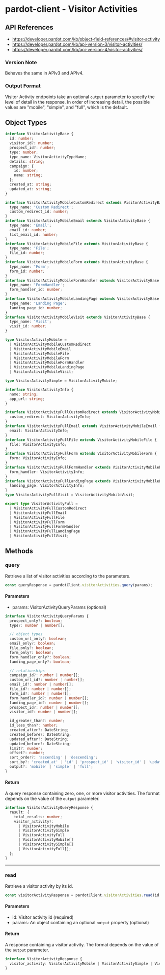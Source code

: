 # pardot-client - Visitor Activities

## API References

- https://developer.pardot.com/kb/object-field-references/#visitor-activity
- https://developer.pardot.com/kb/api-version-3/visitor-activities/
- https://developer.pardot.com/kb/api-version-4/visitor-activities/

### Version Note

Behaves the same in APIv3 and APIv4.

### Output Format

Visitor Activity endpoints take an optional `output` parameter to specify the
level of detail in the response. In order of increasing detail, the possible
values are "mobile", "simple", and "full", which is the default.

## Object Types

```typescript
interface VisitorActivityBase {
  id: number;
  visitor_id?: number;
  prospect_id?: number;
  type: number;
  type_name: VisitorActivityTypeName;
  details: string;
  campaign: {
    id: number;
    name: string;
  };
  created_at: string;
  updated_at: string;
}

interface VisitorActivityMobileCustomRedirect extends VisitorActivityBase {
  type_name: 'Custom Redirect';
  custom_redirect_id: number;
}
interface VisitorActivityMobileEmail extends VisitorActivityBase {
  type_name: 'Email';
  email_id: number;
  list_email_id: number;
}
interface VisitorActivityMobileFile extends VisitorActivityBase {
  type_name: 'File';
  file_id: number;
}
interface VisitorActivityMobileForm extends VisitorActivityBase {
  type_name: 'Form';
  form_id: number;
}
interface VisitorActivityMobileFormHandler extends VisitorActivityBase {
  type_name: 'FormHandler';
  form_handler_id: number;
}
interface VisitorActivityMobileLandingPage extends VisitorActivityBase {
  type_name: 'Landing Page';
  landing_page_id: number;
}
interface VisitorActivityMobileVisit extends VisitorActivityBase {
  type_name: 'Visit';
  visit_id: number;
}

type VisitorActivityMobile =
  | VisitorActivityMobileCustomRedirect
  | VisitorActivityMobileEmail
  | VisitorActivityMobileFile
  | VisitorActivityMobileForm
  | VisitorActivityMobileFormHandler
  | VisitorActivityMobileLandingPage
  | VisitorActivityMobileVisit;

type VisitorActivitySimple = VisitorActivityMobile;

interface VisitorActivityInfo {
  name: string;
  app_url: string;
}

interface VisitorActivityFullCustomRedirect extends VisitorActivityMobileCustomRedirect {
  custom_redirect: VisitorActivityInfo;
}
interface VisitorActivityFullEmail extends VisitorActivityMobileEmail {
  email: VisitorActivityInfo;
}
interface VisitorActivityFullFile extends VisitorActivityMobileFile {
  file: VisitorActivityInfo;
}
interface VisitorActivityFullForm extends VisitorActivityMobileForm {
  form: VisitorActivityInfo;
}
interface VisitorActivityFullFormHandler extends VisitorActivityMobileFormHandler {
  form_handler: VisitorActivityInfo;
}
interface VisitorActivityFullLandingPage extends VisitorActivityMobileLandingPage {
  landing_page: VisitorActivityInfo;
}
type VisitorActivityFullVisit = VisitorActivityMobileVisit;

export type VisitorActivityFull =
  | VisitorActivityFullCustomRedirect
  | VisitorActivityFullEmail
  | VisitorActivityFullFile
  | VisitorActivityFullForm
  | VisitorActivityFullFormHandler
  | VisitorActivityFullLandingPage
  | VisitorActivityFullVisit;
```

## Methods

### query

Retrieve a list of visitor activities according to the parameters.

```typescript
const queryResponse = pardotClient.visitorActivities.query(params);
```

#### Parameters

- params: VisitorActivityQueryParams (optional)

```typescript
interface VisitorActivityQueryParams {
  prospect_only?: boolean;
  type?: number | number[];

  // object types
  custom_url_only?: boolean;
  email_only?: boolean;
  file_only?: boolean;
  form_only?: boolean;
  form_handler_only?: boolean;
  landing_page_only?: boolean;

  // relationships
  campaign_id?: number | number[];
  custom_url_id?: number | number[];
  email_id?: number | number[];
  file_id?: number | number[];
  form_id?: number | number[];
  form_handler_id?: number | number[];
  landing_page_id?: number | number[];
  prospect_id?: number | number[];
  visitor_id?: number | number[];

  id_greater_than?: number;
  id_less_than?: number;
  created_after?: DateString;
  created_before?: DateString;
  updated_after?: DateString;
  updated_before?: DateString;
  limit?: number;
  offset?: number;
  sort_order?: 'ascending' | 'descending';
  sort_by?: 'created_at' | 'id' | 'prospect_id' | 'visitor_id' | 'updated_at';
  output?: 'mobile' | 'simple' | 'full';
}
```

#### Return

A query response containing zero, one, or more visitor activities. The format
depends on the value of the `output` parameter.

```typescript
interface VisitorActivityQueryResponse {
  result: {
    total_results: number;
    visitor_activity?:
      | VisitorActivityMobile
      | VisitorActivitySimple
      | VisitorActivityFull
      | VisitorActivityMobile[]
      | VisitorActivitySimple[]
      | VisitorActivityFull[];
  };
}
```

---

### read

Retrieve a visitor activity by its id.

```typescript
const visitorActivityResponse = pardotClient.visitorActivities.read(id, params);
```

#### Parameters

- id: Visitor activity id (required)
- params: An object containing an optional `output` property (optional)

#### Return

A response containing a visitor activity. The format depends on the value of
the `output` parameter.

```typescript
interface VisitorActivityResponse {
  visitor_activity: VisitorActivityMobile | VisitorActivitySimple | VisitorActivityFull;
}
```
